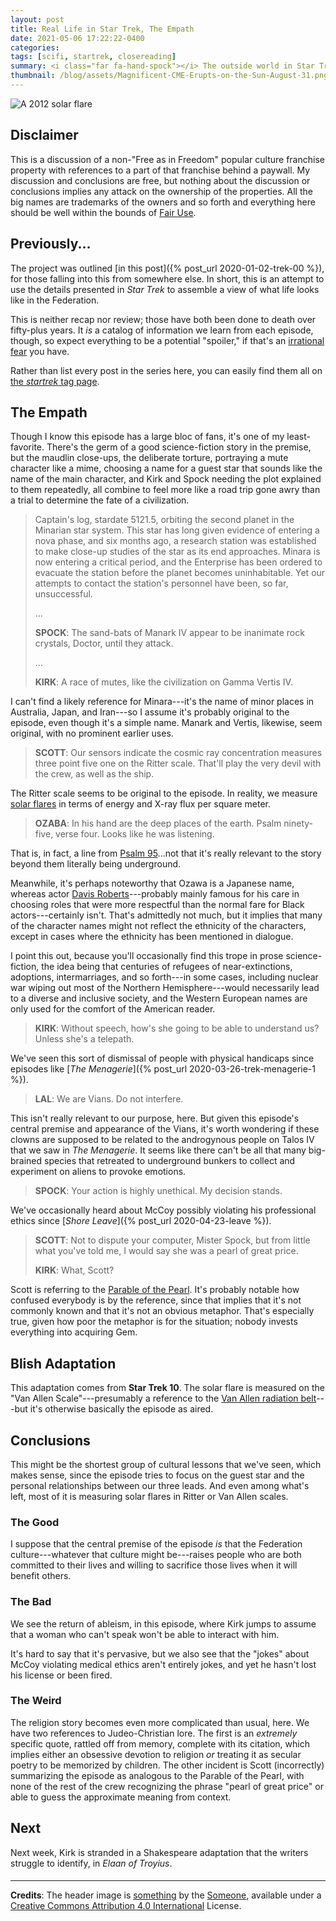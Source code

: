 ```yaml
---
layout: post
title: Real Life in Star Trek, The Empath
date: 2021-05-06 17:22:22-0400
categories:
tags: [scifi, startrek, closereading]
summary: <i class="far fa-hand-spock"></i> The outside world in Star Trek
thumbnail: /blog/assets/Magnificent-CME-Erupts-on-the-Sun-August-31.png
---
```


![A 2012 solar flare](/blog/assets/Magnificent-CME-Erupts-on-the-Sun-August-31.png "A 2012 solar flare")

## Disclaimer

This is a discussion of a non-"Free as in Freedom" popular culture franchise property with references to a part of that franchise behind a paywall.  My discussion and conclusions are free, but nothing about the discussion or conclusions implies any attack on the ownership of the properties.  All the big names are trademarks of the owners and so forth and everything here should be well within the bounds of [Fair Use](https://en.wikipedia.org/wiki/Fair_use).

## Previously...

The project was outlined [in this post]({% post_url 2020-01-02-trek-00 %}), for those falling into this from somewhere else.  In short, this is an attempt to use the details presented in *Star Trek* to assemble a view of what life looks like in the Federation.

This is neither recap nor review; those have both been done to death over fifty-plus years.  It *is* a catalog of information we learn from each episode, though, so expect everything to be a potential "spoiler," if that's an [irrational fear](https://www.theguardian.com/books/booksblog/2011/aug/17/spoilers-enhance-enjoyment-psychologists) you have.

Rather than list every post in the series here, you can easily find them all on [the *startrek* tag page](/blog/tag/startrek/).

## The Empath

Though I know this episode has a large bloc of fans, it's one of my least-favorite.  There's the germ of a good science-fiction story in the premise, but the maudlin close-ups, the deliberate torture, portraying a mute character like a mime, choosing a name for a guest star that sounds like the name of the main character, and Kirk and Spock needing the plot explained to them repeatedly, all combine to feel more like a road trip gone awry than a trial to determine the fate of a civilization.

 > Captain's log, stardate 5121.5, orbiting the second planet in the Minarian star system. This star has long given evidence of entering a nova phase, and six months ago, a research station was established to make close-up studies of the star as its end approaches. Minara is now entering a critical period, and the Enterprise has been ordered to evacuate the station before the planet becomes uninhabitable. Yet our attempts to contact the station's personnel have been, so far, unsuccessful.
 >
 > ...
 >
 > **SPOCK**: The sand-bats of Manark IV appear to be inanimate rock crystals, Doctor, until they attack.
 >
 > ...
 >
 > **KIRK**: A race of mutes, like the civilization on Gamma Vertis IV.

I can't find a likely reference for Minara---it's the name of minor places in Australia, Japan, and Iran---so I assume it's probably original to the episode, even though it's a simple name.  Manark and Vertis, likewise, seem original, with no prominent earlier uses.

 > **SCOTT**: Our sensors indicate the cosmic ray concentration measures three point five one on the Ritter scale. That'll play the very devil with the crew, as well as the ship.

The Ritter scale seems to be original to the episode.  In reality, we measure [solar flares](https://en.wikipedia.org/wiki/Solar_flare) in terms of energy and X-ray flux per square meter.

 > **OZABA**: In his hand are the deep places of the earth. Psalm ninety-five, verse four. Looks like he was listening.

That is, in fact, a line from [Psalm 95](https://en.wikipedia.org/wiki/Psalm_95)...not that it's really relevant to the story beyond them literally being underground.

Meanwhile, it's perhaps noteworthy that Ozawa is a Japanese name, whereas actor [Davis Roberts](https://en.wikipedia.org/wiki/Davis_Roberts)---probably mainly famous for his care in choosing roles that were more respectful than the normal fare for Black actors---certainly isn't.  That's admittedly not much, but it implies that many of the character names might not reflect the ethnicity of the characters, except in cases where the ethnicity has been mentioned in dialogue.

I point this out, because you'll occasionally find this trope in prose science-fiction, the idea being that centuries of refugees of near-extinctions, adoptions, intermarriages, and so forth---in some cases, including nuclear war wiping out most of the Northern Hemisphere---would necessarily lead to a diverse and inclusive society, and the Western European names are only used for the comfort of the American reader.

 > **KIRK**: Without speech, how's she going to be able to understand us? Unless she's a telepath.

We've seen this sort of dismissal of people with physical handicaps since episodes like [*The Menagerie*]({% post_url 2020-03-26-trek-menagerie-1 %}).

 > **LAL**: We are Vians. Do not interfere.

This isn't really relevant to our purpose, here.  But given this episode's central premise and appearance of the Vians, it's worth wondering if these clowns are supposed to be related to the androgynous people on Talos IV that we saw in *The Menagerie*.  It seems like there can't be all that many big-brained species that retreated to underground bunkers to collect and experiment on aliens to provoke emotions.

 > **SPOCK**: Your action is highly unethical. My decision stands.

We've occasionally heard about McCoy possibly violating his professional ethics since [*Shore Leave*]({% post_url 2020-04-23-leave %}).

 > **SCOTT**: Not to dispute your computer, Mister Spock, but from little what you've told me, I would say she was a pearl of great price.
 >
 > **KIRK**: What, Scott?

Scott is referring to the [Parable of the Pearl](https://en.wikipedia.org/wiki/Parable_of_the_Pearl).  It's probably notable how confused everybody is by the reference, since that implies that it's not commonly known and that it's not an obvious metaphor.  That's especially true, given how poor the metaphor is for the situation; nobody invests everything into acquiring Gem.

## Blish Adaptation

This adaptation comes from **Star Trek 10**.  The solar flare is measured on the "Van Allen Scale"---presumably a reference to the [Van Allen radiation belt](https://en.wikipedia.org/wiki/Van_Allen_radiation_belt)---but it's otherwise basically the episode as aired.

## Conclusions

This might be the shortest group of cultural lessons that we've seen, which makes sense, since the episode tries to focus on the guest star and the personal relationships between our three leads.  And even among what's left, most of it is measuring solar flares in Ritter or Van Allen scales.

### The Good

I suppose that the central premise of the episode *is* that the Federation culture---whatever that culture might be---raises people who are both committed to their lives and willing to sacrifice those lives when it will benefit others.

### The Bad

We see the return of ableism, in this episode, where Kirk jumps to assume that a woman who can't speak won't be able to interact with him.

It's hard to say that it's pervasive, but we also see that the "jokes" about McCoy violating medical ethics aren't entirely jokes, and yet he hasn't lost his license or been fired.

### The Weird

The religion story becomes even more complicated than usual, here.  We have two references to Judeo-Christian lore.  The first is an *extremely* specific quote, rattled off from memory, complete with its citation, which implies either an obsessive devotion to religion *or* treating it as secular poetry to be memorized by children.  The other incident is Scott (incorrectly) summarizing the episode as analogous to the Parable of the Pearl, with none of the rest of the crew recognizing the phrase "pearl of great price" or able to guess the approximate meaning from context.

## Next

Next week, Kirk is stranded in a Shakespeare adaptation that the writers struggle to identify, in *Elaan of Troyius*.

#### <i class="far fa-hand-spock"></i>

* * *

**Credits**: The header image is [something](https://www.eso.org/public/usa/images/eso1905a/) by the [Someone](https://www.eso.org), available under a [Creative Commons Attribution 4.0 International](http://creativecommons.org/licenses/by/4.0/) License.
